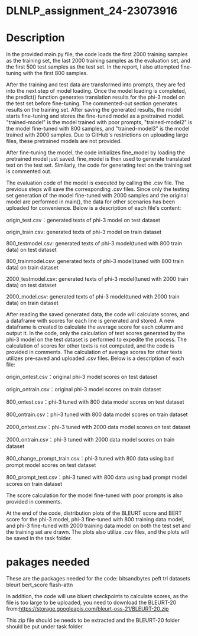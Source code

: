 # DLNLP_assignment_24-23073916
# Description
In the provided main.py file, the code loads the first 2000 training samples as the training set, the last 2000 training samples as the evaluation set, and the first 500 test samples as the test set. In the report, I also attempted fine-tuning with the first 800 samples.

After the training and test data are transformed into prompts, they are fed into the next step of model loading. Once the model loading is completed, the predict() function generates translation results for the phi-3 model on the test set before fine-tuning. The commented-out section generates results on the training set. After saving the generated results, the model starts fine-tuning and stores the fine-tuned model as a pretrained model. "trained-model" is the model trained with poor prompts, "trained-model2" is the model fine-tuned with 800 samples, and "trained-model3" is the model trained with 2000 samples. Due to GitHub's restrictions on uploading large files, these pretrained models are not provided.

After fine-tuning the model, the code initializes fine_model by loading the pretrained model just saved. fine_model is then used to generate translated text on the test set. Similarly, the code for generating text on the training set is commented out.

The evaluation code of the model is executed by calling the .csv file. The previous steps will save the corresponding .csv files. Since only the testing set generation of the model fine-tuned with 2000 samples and the original model are performed in main(), the data for other scenarios has been uploaded for convenience. Below is a description of each file's content:


origin_test.csv：generated texts of phi-3 model on test dataset

origin_train.csv: generated texts of phi-3 model on train dataset

800_testmodel.csv: generated texts of phi-3 model(tuned with 800 train data) on test dataset

800_trainmodel.csv: generated texts of phi-3 model(tuned with 800 train data) on train dataset

2000_testmodel.csv: generated texts of phi-3 model(tuned with 2000 train data) on test dataset

2000_model.csv: generated texts of phi-3 model(tuned with 2000 train data) on train dataset


After reading the saved generated data, the code will calculate scores, and a dataframe with scores for each line is generated and stored. A new dataframe is created to calculate the average score for each column and output it. In the code, only the calculation of text scores generated by the phi-3 model on the test dataset is performed to expedite the process. The calculation of scores for other texts is not computed, and the code is provided in comments. The calculation of average scores for other texts utilizes pre-saved and uploaded .csv files. Below is a description of each file:


origin_ontest.csv：original phi-3 model scores on test dataset

origin_ontrain.csv：original phi-3 model scores on train dataset

800_ontest.csv：phi-3 tuned with 800 data model scores on test dataset

800_ontrain.csv：phi-3 tuned with 800 data model scores on train dataset

2000_ontest.csv：phi-3 tuned with 2000 data model scores on test dataset

2000_ontrain.csv：phi-3 tuned with 2000 data model scores on train dataset

800_change_prompt_train.csv：phi-3 tuned with 800 data using bad prompt model scores on test dataset 

800_prompt_test.csv：phi-3 tuned with 800 data using bad prompt model scores on train dataset


The score calculation for the model fine-tuned with poor prompts is also provided in comments.

At the end of the code, distribution plots of the BLEURT score and BERT score for the phi-3 model, phi-3 fine-tuned with 800 training data model, and phi-3 fine-tuned with 2000 training data model on both the test set and the training set are drawn. The plots also utilize .csv files, and the plots will be saved in the task folder.

# pakages needed
These are the packages needed for the code:
bitsandbytes
peft
trl
datasets
bleurt
bert_score
flash-attn

In addition, the code will use bluert checkpoints to calculate scores, as the file is too large to be uploaded, you need to download the BLEURT-20 from:https://storage.googleapis.com/bleurt-oss-21/BLEURT-20.zip

This zip file should be needs to be extracted and the BLEURT-20 folder should be put under task folder.




